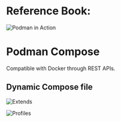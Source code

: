 # Reference Book:

![Podman in Action](https://developers.redhat.com/e-books/podman-action)

# Podman Compose

Compatible with Docker through REST APIs.

## Dynamic Compose file

![Extends](https://docs.docker.com/compose/how-tos/multiple-compose-files/extends/)

![Profiles](https://docs.docker.com/compose/how-tos/profiles/)
